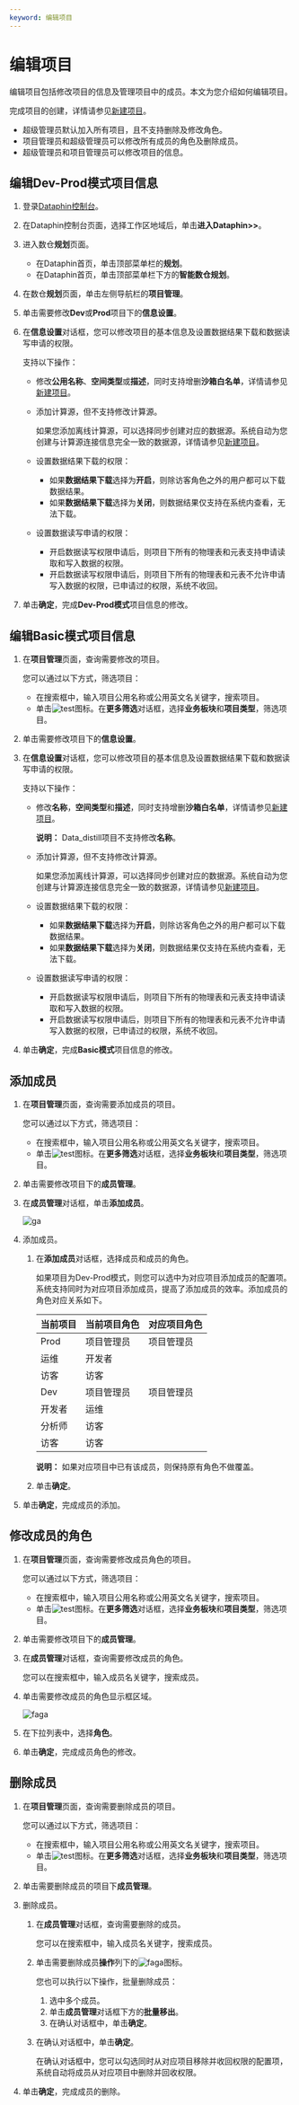 ```yaml
---
keyword: 编辑项目
---
```


# 编辑项目

编辑项目包括修改项目的信息及管理项目中的成员。本文为您介绍如何编辑项目。

完成项目的创建，详情请参见[新建项目](/cn.zh-CN/数仓规划/项目管理/新建项目.md)。

-   超级管理员默认加入所有项目，且不支持删除及修改角色。
-   项目管理员和超级管理员可以修改所有成员的角色及删除成员。
-   超级管理员和项目管理员可以修改项目的信息。

## 编辑Dev-Prod模式项目信息

1.  登录[Dataphin控制台](https://dataphin.console.aliyun.com/workingArea)。

2.  在Dataphin控制台页面，选择工作区地域后，单击**进入Dataphin\>\>**。

3.  进入数仓**规划**页面。

    -   在Dataphin首页，单击顶部菜单栏的**规划**。
    -   在Dataphin首页，单击顶部菜单栏下方的**智能数仓规划**。
4.  在数仓**规划**页面，单击左侧导航栏的**项目管理**。

5.  单击需要修改**Dev**或**Prod**项目下的**信息设置**。

6.  在**信息设置**对话框，您可以修改项目的基本信息及设置数据结果下载和数据读写申请的权限。

    支持以下操作：

    -   修改**公用名称**、**空间类型**或**描述**，同时支持增删**沙箱白名单**，详情请参见[新建项目](/cn.zh-CN/数仓规划/项目管理/新建项目.md)。
    -   添加计算源，但不支持修改计算源。

        如果您添加离线计算源，可以选择同步创建对应的数据源。系统自动为您创建与计算源连接信息完全一致的数据源，详情请参见[新建项目](/cn.zh-CN/数仓规划/项目管理/新建项目.md)。

    -   设置数据结果下载的权限：
        -   如果**数据结果下载**选择为**开启**，则除访客角色之外的用户都可以下载数据结果。
        -   如果**数据结果下载**选择为**关闭**，则数据结果仅支持在系统内查看，无法下载。
    -   设置数据读写申请的权限：
        -   开启数据读写权限申请后，则项目下所有的物理表和元表支持申请读取和写入数据的权限。
        -   开启数据读写权限申请后，则项目下所有的物理表和元表不允许申请写入数据的权限，已申请过的权限，系统不收回。
7.  单击**确定**，完成**Dev-Prod模式**项目信息的修改。


## 编辑Basic模式项目信息

1.  在**项目管理**页面，查询需要修改的项目。

    您可以通过以下方式，筛选项目：

    -   在搜索框中，输入项目公用名称或公用英文名关键字，搜索项目。
    -   单击![test](https://static-aliyun-doc.oss-cn-hangzhou.aliyuncs.com/assets/img/zh-CN/5330919951/p134111.png)图标。在**更多筛选**对话框，选择**业务板块**和**项目类型**，筛选项目。
2.  单击需要修改项目下的**信息设置**。

3.  在**信息设置**对话框，您可以修改项目的基本信息及设置数据结果下载和数据读写申请的权限。

    支持以下操作：

    -   修改**名称**，**空间类型**和**描述**，同时支持增删**沙箱白名单**，详情请参见[新建项目](/cn.zh-CN/数仓规划/项目管理/新建项目.md)。

        **说明：** Data\_distill项目不支持修改**名称**。

    -   添加计算源，但不支持修改计算源。

        如果您添加离线计算源，可以选择同步创建对应的数据源。系统自动为您创建与计算源连接信息完全一致的数据源，详情请参见[新建项目](/cn.zh-CN/数仓规划/项目管理/新建项目.md)。

    -   设置数据结果下载的权限：
        -   如果**数据结果下载**选择为**开启**，则除访客角色之外的用户都可以下载数据结果。
        -   如果**数据结果下载**选择为**关闭**，则数据结果仅支持在系统内查看，无法下载。
    -   设置数据读写申请的权限：
        -   开启数据读写权限申请后，则项目下所有的物理表和元表支持申请读取和写入数据的权限。
        -   开启数据读写权限申请后，则项目下所有的物理表和元表不允许申请写入数据的权限，已申请过的权限，系统不收回。
4.  单击**确定**，完成**Basic模式**项目信息的修改。


## 添加成员

1.  在**项目管理**页面，查询需要添加成员的项目。

    您可以通过以下方式，筛选项目：

    -   在搜索框中，输入项目公用名称或公用英文名关键字，搜索项目。
    -   单击![test](https://static-aliyun-doc.oss-cn-hangzhou.aliyuncs.com/assets/img/zh-CN/5330919951/p134111.png)图标。在**更多筛选**对话框，选择**业务板块**和**项目类型**，筛选项目。
2.  单击需要修改项目下的**成员管理**。

3.  在**成员管理**对话框，单击**添加成员**。

    ![ga](https://static-aliyun-doc.oss-cn-hangzhou.aliyuncs.com/assets/img/zh-CN/5330919951/p95558.png)

4.  添加成员。

    1.  在**添加成员**对话框，选择成员和成员的角色。

        如果项目为Dev-Prod模式，则您可以选中为对应项目添加成员的配置项。系统支持同时为对应项目添加成员，提高了添加成员的效率。添加成员的角色对应关系如下。

        |当前项目|当前项目角色|对应项目角色|
        |----|------|------|
        |Prod|项目管理员|项目管理员|
        |运维|开发者|
        |访客|访客|
        |Dev|项目管理员|项目管理员|
        |开发者|运维|
        |分析师|访客|
        |访客|访客|

        **说明：** 如果对应项目中已有该成员，则保持原有角色不做覆盖。

    2.  单击**确定**。

5.  单击**确定**，完成成员的添加。


## 修改成员的角色

1.  在**项目管理**页面，查询需要修改成员角色的项目。

    您可以通过以下方式，筛选项目：

    -   在搜索框中，输入项目公用名称或公用英文名关键字，搜索项目。
    -   单击![test](https://static-aliyun-doc.oss-cn-hangzhou.aliyuncs.com/assets/img/zh-CN/5330919951/p134111.png)图标。在**更多筛选**对话框，选择**业务板块**和**项目类型**，筛选项目。
2.  单击需要修改项目下的**成员管理**。

3.  在**成员管理**对话框，查询需要修改成员的角色。

    您可以在搜索框中，输入成员名关键字，搜索成员。

4.  单击需要修改成员的角色显示框区域。

    ![faga](https://static-aliyun-doc.oss-cn-hangzhou.aliyuncs.com/assets/img/zh-CN/5330919951/p95563.png)

5.  在下拉列表中，选择**角色**。

6.  单击**确定**，完成成员角色的修改。


## 删除成员

1.  在**项目管理**页面，查询需要删除成员的项目。

    您可以通过以下方式，筛选项目：

    -   在搜索框中，输入项目公用名称或公用英文名关键字，搜索项目。
    -   单击![test](https://static-aliyun-doc.oss-cn-hangzhou.aliyuncs.com/assets/img/zh-CN/5330919951/p134111.png)图标。在**更多筛选**对话框，选择**业务板块**和**项目类型**，筛选项目。
2.  单击需要删除成员的项目下**成员管理**。

3.  删除成员。

    1.  在**成员管理**对话框，查询需要删除的成员。

        您可以在搜索框中，输入成员名关键字，搜索成员。

    2.  单击需要删除成员**操作**列下的![faga](https://static-aliyun-doc.oss-cn-hangzhou.aliyuncs.com/assets/img/zh-CN/6330919951/p95567.png)图标。

        您也可以执行以下操作，批量删除成员：

        1.  选中多个成员。
        2.  单击**成员管理**对话框下方的**批量移出**。
        3.  在确认对话框中，单击**确定**。
    3.  在确认对话框中，单击**确定**。

        在确认对话框中，您可以勾选同时从对应项目移除并收回权限的配置项，系统自动将成员从对应项目中删除并回收权限。

4.  单击**确定**，完成成员的删除。


